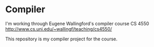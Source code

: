 # Compiler
I'm working through Eugene Wallingford's compiler course CS 4550
http://www.cs.uni.edu/~wallingf/teaching/cs4550/

This repository is my compiler project for the course.
